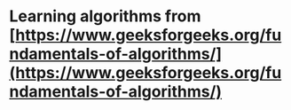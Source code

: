 # Learning algorithms from [https://www.geeksforgeeks.org/fundamentals-of-algorithms/](https://www.geeksforgeeks.org/fundamentals-of-algorithms/)